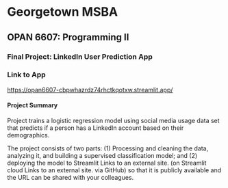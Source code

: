 # Georgetown MSBA
## OPAN 6607: Programming II
### Final Project: LinkedIn User Prediction App

### Link to App
https://opan6607-cbpwhazrdz74rhctkqotxw.streamlit.app/

#### Project Summary
Project trains a logistic regression model using social media usage data set that predicts if a person has a LinkedIn account based on their demographics.

The project consists of two parts: (1) Processing and cleaning the data, analyzing it, and building a supervised classification model; and (2) deploying the model to Streamlit Links to an external site. (on Streamlit cloud Links to an external site. via GitHub) so that it is publicly available and the URL can be shared with your colleagues.
